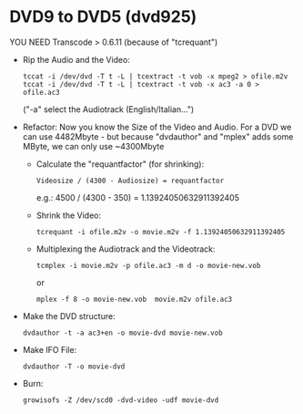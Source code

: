 # DVD9 to DVD5 (dvd925)
YOU NEED Transcode > 0.6.11 (because of "tcrequant")

- Rip the Audio and the Video:
  ```
  tccat -i /dev/dvd -T t -L | tcextract -t vob -x mpeg2 > ofile.m2v 
  tccat -i /dev/dvd -T t -L | tcextract -t vob -x ac3 -a 0 > ofile.ac3 
  ```
  ("-a" select the Audiotrack (English/Italian...") 

- Refactor:
  Now you know the Size of the Video and Audio. For a DVD we can use 4482Mbyte - but because "dvdauthor" and "mplex" adds some MByte, we can only use ~4300Mbyte 
  - Calculate the "requantfactor" (for shrinking):
    ```
    Videosize / (4300 - Audiosize) = requantfactor 
    ```
    e.g.: 4500 / (4300 - 350) = 1.13924050632911392405

  - Shrink the Video:
    ```
    tcrequant -i ofile.m2v -o movie.m2v -f 1.13924050632911392405
    ```
    
  - Multiplexing the Audiotrack and the Videotrack:
    ```
    tcmplex -i movie.m2v -p ofile.ac3 -m d -o movie-new.vob
    ```
    or
    ```
    mplex -f 8 -o movie-new.vob  movie.m2v ofile.ac3
    ```

- Make the DVD structure:
  ```
  dvdauthor -t -a ac3+en -o movie-dvd movie-new.vob
  ```
  
- Make IFO File:
  ```
  dvdauthor -T -o movie-dvd
  ```
- Burn:
  ```
  growisofs -Z /dev/scd0 -dvd-video -udf movie-dvd
  ```
